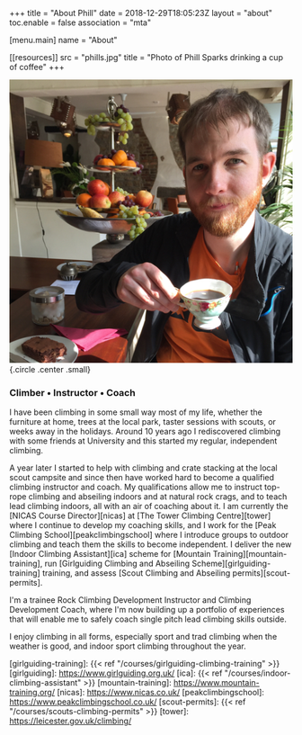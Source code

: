 +++
title = "About Phill"
date = 2018-12-29T18:05:23Z
layout = "about"
toc.enable = false
association = "mta"

[menu.main]
  name = "About"

[[resources]]
  src = "phills.jpg"
  title = "Photo of Phill Sparks drinking a cup of coffee"
+++

![Photo of Phill Sparks drinking a cup of coffee](phills.jpg)
{.circle .center .small}

### Climber • Instructor • Coach

I have been climbing in some small way most of my life, whether the furniture at home, trees at the local park, taster sessions with scouts, or weeks away in the holidays. Around 10 years ago I rediscovered climbing with some friends at University and this started my regular, independent climbing.

A year later I started to help with climbing and crate stacking at the local scout campsite and since then have worked hard to become a qualified climbing instructor and coach. My qualifications allow me to instruct top-rope climbing and abseiling indoors and at natural rock crags, and to teach lead climbing indoors, all with an air of coaching about it. I am currently the [NICAS Course Director][nicas] at [The Tower Climbing Centre][tower] where I continue to develop my coaching skills, and I work for the [Peak Climbing School][peakclimbingschool] where I introduce groups to outdoor climbing and teach them the skills to become independent. I deliver the new [Indoor Climbing Assistant][ica] scheme for [Mountain Training][mountain-training], run [Girlguiding Climbing and Abseiling Scheme][girlguiding-training] training, and assess [Scout Climbing and Abseiling permits][scout-permits].

I'm a trainee Rock Climbing Development Instructor and Climbing Development Coach, where I'm now building up a portfolio of experiences that will enable me to safely coach single pitch lead climbing skills outside.

I enjoy climbing in all forms, especially sport and trad climbing when the weather is good, and indoor sport climbing throughout the year.

[girlguiding-training]: {{< ref "/courses/girlguiding-climbing-training" >}}
[girlguiding]: https://www.girlguiding.org.uk/
[ica]: {{< ref "/courses/indoor-climbing-assistant" >}}
[mountain-training]: https://www.mountain-training.org/
[nicas]: https://www.nicas.co.uk/
[peakclimbingschool]: https://www.peakclimbingschool.co.uk/
[scout-permits]: {{< ref "/courses/scouts-climbing-permits" >}}
[tower]: https://leicester.gov.uk/climbing/
